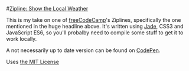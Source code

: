 #[Zipline: Show the Local Weather](http://www.freecodecamp.com/challenges/zipline-show-the-local-weather)

This is my take on one of [freeCodeCamp](http://www.freecodecamp.com/)'s Ziplines, specifically the one mentioned in the huge headline above.
It's written using [Jade](http://jade-lang.com/), CSS3 and JavaScript ES6, so you'll probalby need to compile some stuff to get it to work locally.

A not necessarily up to date version can be found on [CodePen](http://codepen.io/ahstro/full/YXmXxw/).

Uses [the MIT License](LICENSE.md)

